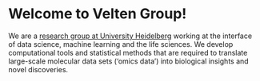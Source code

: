 # Welcome to Velten Group!

We are a [research group at University Heidelberg](https://www.cos.uni-heidelberg.de/en/research-groups/biological-data-science) working at the interface of data science, machine learning and the life sciences. We develop computational tools and statistical methods that are required to translate large-scale molecular data sets (‘omics data’) into biological insights and novel discoveries.
